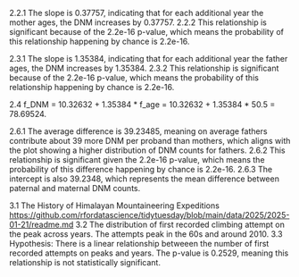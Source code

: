 2.2.1 The slope is 0.37757, indicating that for each additional year the mother ages, the DNM increases by 0.37757.
2.2.2 This relationship is significant because of the 2.2e-16 p-value, which means the probability of this relationship happening by chance is 2.2e-16.

2.3.1 The slope is 1.35384, indicating that for each additional year the father ages, the DNM increases by 1.35384.
2.3.2 This relationship is significant because of the 2.2e-16 p-value, which means the probability of this relationship happening by chance is 2.2e-16.

2.4 f_DNM = 10.32632 + 1.35384 * f_age = 10.32632 + 1.35384 * 50.5 = 78.69524.

2.6.1 The average difference is 39.23485, meaning on average fathers contribute about 39 more DNM per proband than mothers, which aligns with the plot showing a higher distribution of DNM counts for fathers.
2.6.2 This relationship is significant given the 2.2e-16 p-value, which means the probability of this difference happening by chance is 2.2e-16.
2.6.3 The intercept is also 39.2348, which represents the mean difference between paternal and maternal DNM counts.

3.1 The History of Himalayan Mountaineering Expeditions https://github.com/rfordatascience/tidytuesday/blob/main/data/2025/2025-01-21/readme.md
3.2 The distribution of first recorded climbing attempt on the peak across years. The attempts peak in the 60s and around 2010.
3.3 Hypothesis: There is a linear relationship betweeen the number of first recorded attempts on peaks and years. The p-value is 0.2529, meaning this relationship is not statistically significant.
